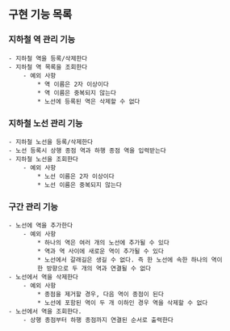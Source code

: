 ## 구현 기능 목록

### 지하철 역 관리 기능 
    - 지하철 역을 등록/삭제한다
    - 지하철 역 목록을 조회한다
        - 예외 사항
            * 역 이름은 2자 이상이다
            * 역 이름은 중복되지 않는다
            * 노선에 등록된 역은 삭제할 수 없다

### 지하철 노선 관리 기능 
    - 지하철 노선을 등록/삭제한다
    - 노선 등록시 상행 종점 역과 하행 종점 역을 입력받는다
    - 지하철 노선을 조회한다
        - 예외 사항
            * 노선 이름은 2자 이상이다
            * 노선 이름은 중복되지 않는다
### 구간 관리 기능
    - 노선에 역을 추가한다
        - 예외 사항
            * 하나의 역은 여러 개의 노선에 추가될 수 있다
            * 역과 역 사이에 새로운 역이 추가될 수 있다
            * 노선에서 갈래길은 생길 수 없다. 즉 한 노선에 속한 하나의 역이
            한 방향으로 두 개의 역과 연결될 수 없다
    - 노선에서 역을 삭제한다
        - 예외 사항
            * 종점을 제거할 경우, 다음 역이 종점이 된다 
            * 노선에 포함된 역이 두 개 이하인 경우 역을 삭제할 수 없다
    - 노선에서 역을 조회한다.
        - 상행 종점부터 하행 종점까지 연결된 순서로 출력한다